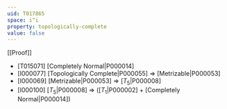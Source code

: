 ```yaml
---
uid: T017865
space: i^i
property: topologically-complete
value: false
---
```

[[Proof]]

* [T015071] [Completely Normal|P000014]
* [I000077] [Topologically Complete|P000055] => [Metrizable|P000053]
* [I000069] [Metrizable|P000053] => [$T_5$|P000008]
* [I000100] [$T_5$|P000008] => ([$T_1$|P000002] + [Completely Normal|P000014])

